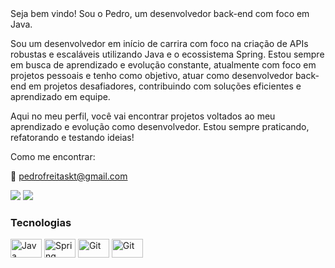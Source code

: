 

<div> 
 Seja bem vindo! Sou o Pedro, um desenvolvedor back-end com foco em Java.

Sou um desenvolvedor em início de carrira com foco na criação de APIs robustas e escaláveis utilizando Java e o ecossistema Spring. Estou sempre em busca de aprendizado e evolução constante, atualmente com foco em projetos pessoais e tenho como objetivo, atuar como desenvolvedor back-end em projetos desafiadores, contribuindo com soluções eficientes e aprendizado em equipe.

Aqui no meu perfil, você vai encontrar projetos voltados ao meu aprendizado e evolução como desenvolvedor. Estou sempre praticando, refatorando e testando ideias!


Como me encontrar:

 📧 pedrofreitaskt@gmail.com 
 
  <a href="https://www.instagram.com/pedrofreitaskt/" target="_blank"><img src="https://img.shields.io/badge/-Instagram-%23E4405F?style=for-the-badge&logo=instagram&logoColor=white" target="_blank"></a>
  <a href="https://www.linkedin.com/in/pedro-freitas-a234782a5" target="_blank"><img src="https://img.shields.io/badge/-LinkedIn-%230077B5?style=for-the-badge&logo=linkedin&logoColor=white" target="_blank"></a> 
  
</div>

### Tecnologias 

<div>
 <img  align="center" alt="Java" height="30" width="50"
  src="https://cdn.jsdelivr.net/gh/devicons/devicon@latest/icons/java/java-plain.svg" />
  <img  align="center" alt="Spring" height="30" width="50" src="https://cdn.jsdelivr.net/gh/devicons/devicon@latest/icons/spring/spring-original.svg" />
  <img align="center" alt="Git" height="30" width="50"
   src="https://cdn.jsdelivr.net/gh/devicons/devicon@latest/icons/git/git-original.svg" />
   <img  align="center" alt="Git" height="30" width="50"
    src="https://cdn.jsdelivr.net/gh/devicons/devicon@latest/icons/mysql/mysql-original.svg" />
          
          
          
          
          


</div>
